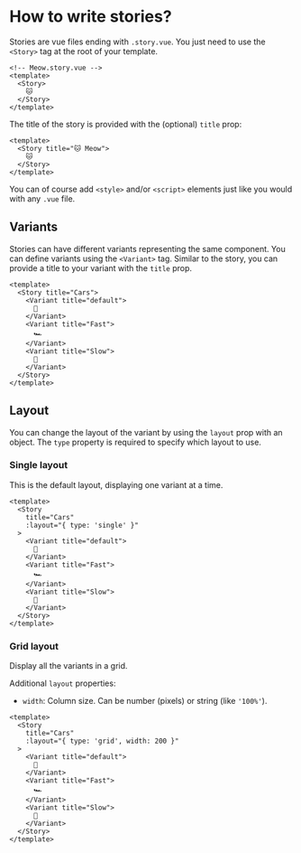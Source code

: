 # How to write stories?

Stories are vue files ending with `.story.vue`. You just need to use the `<Story>` tag at the root of your template.

```vue
<!-- Meow.story.vue -->
<template>
  <Story>
    🐱
  </Story>
</template>
```

The title of the story is provided with the (optional) `title` prop:

```vue
<template>
  <Story title="🐱 Meow">
    🐱
  </Story>
</template>
```

You can of course add `<style>` and/or `<script>` elements just like you would with any `.vue` file.

## Variants

Stories can have different variants representing the same component. You can define variants using the `<Variant>` tag. Similar to the story, you can provide a title to your variant with the `title` prop.

```vue{3-11}
<template>
  <Story title="Cars">
    <Variant title="default">
      🚗
    </Variant>
    <Variant title="Fast">
      🏎️
    </Variant>
    <Variant title="Slow">
      🚜
    </Variant>
  </Story>
</template>
```

## Layout

You can change the layout of the variant by using the `layout` prop with an object. The `type` property is required to specify which layout to use.

### Single layout

This is the default layout, displaying one variant at a time.

```vue{4}
<template>
  <Story
    title="Cars"
    :layout="{ type: 'single' }"
  >
    <Variant title="default">
      🚗
    </Variant>
    <Variant title="Fast">
      🏎️
    </Variant>
    <Variant title="Slow">
      🚜
    </Variant>
  </Story>
</template>
```

### Grid layout

Display all the variants in a grid.

Additional `layout` properties:
- `width`: Column size. Can be number (pixels) or string (like `'100%'`).

```vue{4}
<template>
  <Story
    title="Cars"
    :layout="{ type: 'grid', width: 200 }"
  >
    <Variant title="default">
      🚗
    </Variant>
    <Variant title="Fast">
      🏎️
    </Variant>
    <Variant title="Slow">
      🚜
    </Variant>
  </Story>
</template>
```
